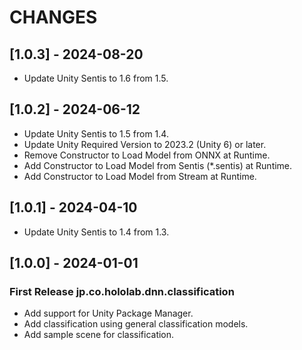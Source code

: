 # CHANGES

## [1.0.3] - 2024-08-20

- Update Unity Sentis to 1.6 from 1.5.

## [1.0.2] - 2024-06-12

- Update Unity Sentis to 1.5 from 1.4.
- Update Unity Required Version to 2023.2 (Unity 6) or later.
- Remove Constructor to Load Model from ONNX at Runtime.
- Add Constructor to Load Model from Sentis (*.sentis) at Runtime.
- Add Constructor to Load Model from Stream at Runtime.

## [1.0.1] - 2024-04-10

- Update Unity Sentis to 1.4 from 1.3.

## [1.0.0] - 2024-01-01

### First Release jp.co.hololab.dnn.classification

- Add support for Unity Package Manager.
- Add classification using general classification models.
- Add sample scene for classification.
